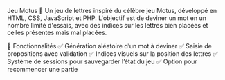 Jeu Motus 🎯
Un jeu de lettres inspiré du célèbre jeu Motus, développé en HTML, CSS, JavaScript et PHP. L'objectif est de deviner un mot en un nombre limité d'essais, avec des indices sur les lettres bien placées et celles présentes mais mal placées.

🚀 Fonctionnalités
✅ Génération aléatoire d’un mot à deviner
✅ Saisie de propositions avec validation
✅ Indices visuels sur la position des lettres
✅ Système de sessions pour sauvegarder l’état du jeu
✅ Option pour recommencer une partie
